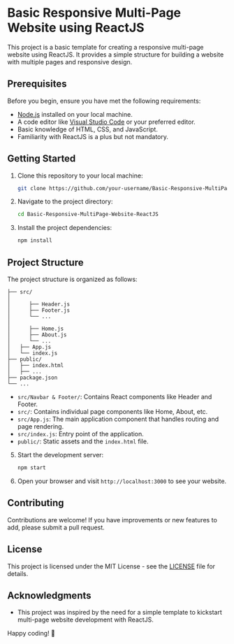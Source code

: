# Basic Responsive Multi-Page Website using ReactJS

This project is a basic template for creating a responsive multi-page website using ReactJS. It provides a simple structure for building a website with multiple pages and responsive design.

## Prerequisites

Before you begin, ensure you have met the following requirements:

- [Node.js](https://nodejs.org/) installed on your local machine.
- A code editor like [Visual Studio Code](https://code.visualstudio.com/) or your preferred editor.
- Basic knowledge of HTML, CSS, and JavaScript.
- Familiarity with ReactJS is a plus but not mandatory.

## Getting Started

1. Clone this repository to your local machine:

   ```bash
   git clone https://github.com/your-username/Basic-Responsive-MultiPage-Website-ReactJS.git
   ```

2. Navigate to the project directory:

   ```bash
   cd Basic-Responsive-MultiPage-Website-ReactJS
   ```

3. Install the project dependencies:

   ```bash
   npm install
   ```

## Project Structure

The project structure is organized as follows:

```
├── src/
│   
│      ├── Header.js
│      ├── Footer.js
│      └── ...
│   
│      ├── Home.js
│      ├── About.js
│      └── ...
│   ├── App.js
│   └── index.js
├── public/
│   ├── index.html
│   ├── ...
├── package.json
└── ...
```

- `src/Navbar & Footer/`: Contains React components like Header and Footer.
- `src/`: Contains individual page components like Home, About, etc.
- `src/App.js`: The main application component that handles routing and page rendering.
- `src/index.js`: Entry point of the application.
- `public/`: Static assets and the `index.html` file.

5. Start the development server:

   ```bash
   npm start
   ```

6. Open your browser and visit `http://localhost:3000` to see your website.


## Contributing

Contributions are welcome! If you have improvements or new features to add, please submit a pull request.

## License

This project is licensed under the MIT License - see the [LICENSE](LICENSE) file for details.

## Acknowledgments

- This project was inspired by the need for a simple template to kickstart multi-page website development with ReactJS.

Happy coding! 🚀
